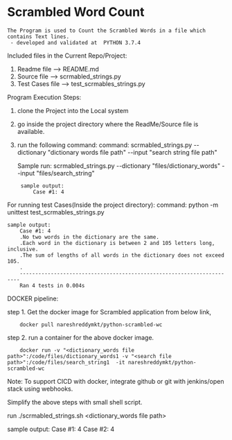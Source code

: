 # Scrambled Word Count 
    The Program is used to Count the Scrambled Words in a file which contains Text lines.
     - developed and validated at  PYTHON 3.7.4

Included files in the Current Repo/Project:
1. Readme file --> README.md
2. Source file --> scrmabled_strings.py 
3. Test Cases file --> test_scrmables_strings.py



Program Execution Steps:
1. clone the Project into the Local system
2. go inside the project directory where the ReadMe/Source file is available.
3. run the following command:
    command: scrmabled_strings.py --dictionary "dictionary words file path" --input "search string file path"
    
    Sample run:
        scrmabled_strings.py --dictionary "files/dictionary_words" --input "files/search_string"
        
        sample output:
            Case #1: 4

For running test Cases(Inside the project directory):
    command: python -m unittest test_scrmables_strings.py
    
    sample output:
        Case #1: 4
        .No two words in the dictionary are the same.
        .Each word in the dictionary is between 2 and 105 letters long, inclusive.
        .The sum of lengths of all words in the dictionary does not exceed 105.
        .
        ----------------------------------------------------------------------
        Ran 4 tests in 0.004s
        
        
DOCKER pipeline:

step 1. Get the docker image for Scrambled application from below link,
		
        docker pull nareshreddymkt/python-scrambled-wc

step 2. run a container for the above docker image.
		
        docker run -v "<dictionary_words file path>":/code/files/dictionary_words1 -v "<search file path>":/code/files/search_string1  -it nareshreddymkt/python-scrambled-wc
        
        
Note: To support CICD with docker, integrate github or git with jenkins/open stack using webhooks.


Simplify the above steps with small shell script.

run ./scrmabled_strings.sh  <dictionary_words file path>   <search file path>
	
	
sample output:
	Case #1: 4
	Case #2: 4
